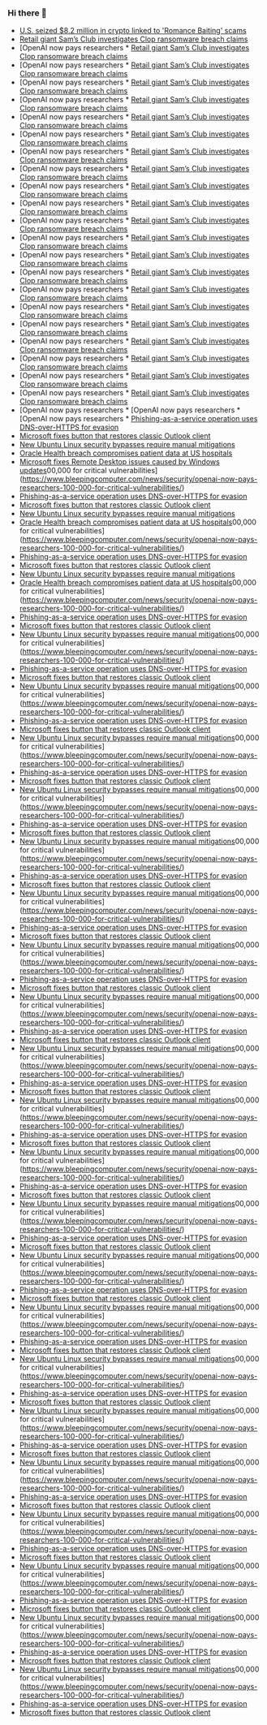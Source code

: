 ### Hi there 👋

<!--START_SECTION:feed-->
* [U.S. seized $8.2 million in crypto linked to 'Romance Baiting' scams](https://www.bleepingcomputer.com/news/cryptocurrency/us-seized-82-million-in-crypto-linked-to-romance-baiting-scams/)
* [Retail giant Sam’s Club investigates Clop ransomware breach claims](https://www.bleepingcomputer.com/news/security/retail-giant-sams-club-investigates-clop-ransomware-breach-claims/)
* [OpenAI now pays researchers * [Retail giant Sam’s Club investigates Clop ransomware breach claims](https://www.bleepingcomputer.com/news/security/retail-giant-sams-club-investigates-clop-ransomware-breach-claims/)
* [OpenAI now pays researchers * [Retail giant Sam’s Club investigates Clop ransomware breach claims](https://www.bleepingcomputer.com/news/security/retail-giant-sams-club-investigates-clop-ransomware-breach-claims/)
* [OpenAI now pays researchers * [Retail giant Sam’s Club investigates Clop ransomware breach claims](https://www.bleepingcomputer.com/news/security/retail-giant-sams-club-investigates-clop-ransomware-breach-claims/)
* [OpenAI now pays researchers * [Retail giant Sam’s Club investigates Clop ransomware breach claims](https://www.bleepingcomputer.com/news/security/retail-giant-sams-club-investigates-clop-ransomware-breach-claims/)
* [OpenAI now pays researchers * [Retail giant Sam’s Club investigates Clop ransomware breach claims](https://www.bleepingcomputer.com/news/security/retail-giant-sams-club-investigates-clop-ransomware-breach-claims/)
* [OpenAI now pays researchers * [Retail giant Sam’s Club investigates Clop ransomware breach claims](https://www.bleepingcomputer.com/news/security/retail-giant-sams-club-investigates-clop-ransomware-breach-claims/)
* [OpenAI now pays researchers * [Retail giant Sam’s Club investigates Clop ransomware breach claims](https://www.bleepingcomputer.com/news/security/retail-giant-sams-club-investigates-clop-ransomware-breach-claims/)
* [OpenAI now pays researchers * [Retail giant Sam’s Club investigates Clop ransomware breach claims](https://www.bleepingcomputer.com/news/security/retail-giant-sams-club-investigates-clop-ransomware-breach-claims/)
* [OpenAI now pays researchers * [Retail giant Sam’s Club investigates Clop ransomware breach claims](https://www.bleepingcomputer.com/news/security/retail-giant-sams-club-investigates-clop-ransomware-breach-claims/)
* [OpenAI now pays researchers * [Retail giant Sam’s Club investigates Clop ransomware breach claims](https://www.bleepingcomputer.com/news/security/retail-giant-sams-club-investigates-clop-ransomware-breach-claims/)
* [OpenAI now pays researchers * [Retail giant Sam’s Club investigates Clop ransomware breach claims](https://www.bleepingcomputer.com/news/security/retail-giant-sams-club-investigates-clop-ransomware-breach-claims/)
* [OpenAI now pays researchers * [Retail giant Sam’s Club investigates Clop ransomware breach claims](https://www.bleepingcomputer.com/news/security/retail-giant-sams-club-investigates-clop-ransomware-breach-claims/)
* [OpenAI now pays researchers * [Retail giant Sam’s Club investigates Clop ransomware breach claims](https://www.bleepingcomputer.com/news/security/retail-giant-sams-club-investigates-clop-ransomware-breach-claims/)
* [OpenAI now pays researchers * [Retail giant Sam’s Club investigates Clop ransomware breach claims](https://www.bleepingcomputer.com/news/security/retail-giant-sams-club-investigates-clop-ransomware-breach-claims/)
* [OpenAI now pays researchers * [Retail giant Sam’s Club investigates Clop ransomware breach claims](https://www.bleepingcomputer.com/news/security/retail-giant-sams-club-investigates-clop-ransomware-breach-claims/)
* [OpenAI now pays researchers * [Retail giant Sam’s Club investigates Clop ransomware breach claims](https://www.bleepingcomputer.com/news/security/retail-giant-sams-club-investigates-clop-ransomware-breach-claims/)
* [OpenAI now pays researchers * [Retail giant Sam’s Club investigates Clop ransomware breach claims](https://www.bleepingcomputer.com/news/security/retail-giant-sams-club-investigates-clop-ransomware-breach-claims/)
* [OpenAI now pays researchers * [Retail giant Sam’s Club investigates Clop ransomware breach claims](https://www.bleepingcomputer.com/news/security/retail-giant-sams-club-investigates-clop-ransomware-breach-claims/)
* [OpenAI now pays researchers * [Retail giant Sam’s Club investigates Clop ransomware breach claims](https://www.bleepingcomputer.com/news/security/retail-giant-sams-club-investigates-clop-ransomware-breach-claims/)
* [OpenAI now pays researchers * [Retail giant Sam’s Club investigates Clop ransomware breach claims](https://www.bleepingcomputer.com/news/security/retail-giant-sams-club-investigates-clop-ransomware-breach-claims/)
* [OpenAI now pays researchers * [Retail giant Sam’s Club investigates Clop ransomware breach claims](https://www.bleepingcomputer.com/news/security/retail-giant-sams-club-investigates-clop-ransomware-breach-claims/)
* [OpenAI now pays researchers * [OpenAI now pays researchers * [OpenAI now pays researchers * [Phishing-as-a-service operation uses DNS-over-HTTPS for evasion](https://www.bleepingcomputer.com/news/security/phishing-as-a-service-operation-uses-dns-over-https-for-evasion/)
* [Microsoft fixes button that restores classic Outlook client](https://www.bleepingcomputer.com/news/microsoft/microsoft-fixes-button-that-restores-classic-outlook-client/)
* [New Ubuntu Linux security bypasses require manual mitigations](https://www.bleepingcomputer.com/news/security/new-ubuntu-linux-security-bypasses-require-manual-mitigations/)
* [Oracle Health breach compromises patient data at US hospitals](https://www.bleepingcomputer.com/news/security/oracle-health-breach-compromises-patient-data-at-us-hospitals/)
* [Microsoft fixes Remote Desktop issues caused by Windows updates](https://www.bleepingcomputer.com/news/microsoft/microsoft-fixes-remote-desktop-issues-caused-by-windows-updates/)00,000 for critical vulnerabilities](https://www.bleepingcomputer.com/news/security/openai-now-pays-researchers-100-000-for-critical-vulnerabilities/)
* [Phishing-as-a-service operation uses DNS-over-HTTPS for evasion](https://www.bleepingcomputer.com/news/security/phishing-as-a-service-operation-uses-dns-over-https-for-evasion/)
* [Microsoft fixes button that restores classic Outlook client](https://www.bleepingcomputer.com/news/microsoft/microsoft-fixes-button-that-restores-classic-outlook-client/)
* [New Ubuntu Linux security bypasses require manual mitigations](https://www.bleepingcomputer.com/news/security/new-ubuntu-linux-security-bypasses-require-manual-mitigations/)
* [Oracle Health breach compromises patient data at US hospitals](https://www.bleepingcomputer.com/news/security/oracle-health-breach-compromises-patient-data-at-us-hospitals/)00,000 for critical vulnerabilities](https://www.bleepingcomputer.com/news/security/openai-now-pays-researchers-100-000-for-critical-vulnerabilities/)
* [Phishing-as-a-service operation uses DNS-over-HTTPS for evasion](https://www.bleepingcomputer.com/news/security/phishing-as-a-service-operation-uses-dns-over-https-for-evasion/)
* [Microsoft fixes button that restores classic Outlook client](https://www.bleepingcomputer.com/news/microsoft/microsoft-fixes-button-that-restores-classic-outlook-client/)
* [New Ubuntu Linux security bypasses require manual mitigations](https://www.bleepingcomputer.com/news/security/new-ubuntu-linux-security-bypasses-require-manual-mitigations/)
* [Oracle Health breach compromises patient data at US hospitals](https://www.bleepingcomputer.com/news/security/oracle-health-breach-compromises-patient-data-at-us-hospitals/)00,000 for critical vulnerabilities](https://www.bleepingcomputer.com/news/security/openai-now-pays-researchers-100-000-for-critical-vulnerabilities/)
* [Phishing-as-a-service operation uses DNS-over-HTTPS for evasion](https://www.bleepingcomputer.com/news/security/phishing-as-a-service-operation-uses-dns-over-https-for-evasion/)
* [Microsoft fixes button that restores classic Outlook client](https://www.bleepingcomputer.com/news/microsoft/microsoft-fixes-button-that-restores-classic-outlook-client/)
* [New Ubuntu Linux security bypasses require manual mitigations](https://www.bleepingcomputer.com/news/security/new-ubuntu-linux-security-bypasses-require-manual-mitigations/)00,000 for critical vulnerabilities](https://www.bleepingcomputer.com/news/security/openai-now-pays-researchers-100-000-for-critical-vulnerabilities/)
* [Phishing-as-a-service operation uses DNS-over-HTTPS for evasion](https://www.bleepingcomputer.com/news/security/phishing-as-a-service-operation-uses-dns-over-https-for-evasion/)
* [Microsoft fixes button that restores classic Outlook client](https://www.bleepingcomputer.com/news/microsoft/microsoft-fixes-button-that-restores-classic-outlook-client/)
* [New Ubuntu Linux security bypasses require manual mitigations](https://www.bleepingcomputer.com/news/security/new-ubuntu-linux-security-bypasses-require-manual-mitigations/)00,000 for critical vulnerabilities](https://www.bleepingcomputer.com/news/security/openai-now-pays-researchers-100-000-for-critical-vulnerabilities/)
* [Phishing-as-a-service operation uses DNS-over-HTTPS for evasion](https://www.bleepingcomputer.com/news/security/phishing-as-a-service-operation-uses-dns-over-https-for-evasion/)
* [Microsoft fixes button that restores classic Outlook client](https://www.bleepingcomputer.com/news/microsoft/microsoft-fixes-button-that-restores-classic-outlook-client/)
* [New Ubuntu Linux security bypasses require manual mitigations](https://www.bleepingcomputer.com/news/security/new-ubuntu-linux-security-bypasses-require-manual-mitigations/)00,000 for critical vulnerabilities](https://www.bleepingcomputer.com/news/security/openai-now-pays-researchers-100-000-for-critical-vulnerabilities/)
* [Phishing-as-a-service operation uses DNS-over-HTTPS for evasion](https://www.bleepingcomputer.com/news/security/phishing-as-a-service-operation-uses-dns-over-https-for-evasion/)
* [Microsoft fixes button that restores classic Outlook client](https://www.bleepingcomputer.com/news/microsoft/microsoft-fixes-button-that-restores-classic-outlook-client/)
* [New Ubuntu Linux security bypasses require manual mitigations](https://www.bleepingcomputer.com/news/security/new-ubuntu-linux-security-bypasses-require-manual-mitigations/)00,000 for critical vulnerabilities](https://www.bleepingcomputer.com/news/security/openai-now-pays-researchers-100-000-for-critical-vulnerabilities/)
* [Phishing-as-a-service operation uses DNS-over-HTTPS for evasion](https://www.bleepingcomputer.com/news/security/phishing-as-a-service-operation-uses-dns-over-https-for-evasion/)
* [Microsoft fixes button that restores classic Outlook client](https://www.bleepingcomputer.com/news/microsoft/microsoft-fixes-button-that-restores-classic-outlook-client/)
* [New Ubuntu Linux security bypasses require manual mitigations](https://www.bleepingcomputer.com/news/security/new-ubuntu-linux-security-bypasses-require-manual-mitigations/)00,000 for critical vulnerabilities](https://www.bleepingcomputer.com/news/security/openai-now-pays-researchers-100-000-for-critical-vulnerabilities/)
* [Phishing-as-a-service operation uses DNS-over-HTTPS for evasion](https://www.bleepingcomputer.com/news/security/phishing-as-a-service-operation-uses-dns-over-https-for-evasion/)
* [Microsoft fixes button that restores classic Outlook client](https://www.bleepingcomputer.com/news/microsoft/microsoft-fixes-button-that-restores-classic-outlook-client/)
* [New Ubuntu Linux security bypasses require manual mitigations](https://www.bleepingcomputer.com/news/security/new-ubuntu-linux-security-bypasses-require-manual-mitigations/)00,000 for critical vulnerabilities](https://www.bleepingcomputer.com/news/security/openai-now-pays-researchers-100-000-for-critical-vulnerabilities/)
* [Phishing-as-a-service operation uses DNS-over-HTTPS for evasion](https://www.bleepingcomputer.com/news/security/phishing-as-a-service-operation-uses-dns-over-https-for-evasion/)
* [Microsoft fixes button that restores classic Outlook client](https://www.bleepingcomputer.com/news/microsoft/microsoft-fixes-button-that-restores-classic-outlook-client/)
* [New Ubuntu Linux security bypasses require manual mitigations](https://www.bleepingcomputer.com/news/security/new-ubuntu-linux-security-bypasses-require-manual-mitigations/)00,000 for critical vulnerabilities](https://www.bleepingcomputer.com/news/security/openai-now-pays-researchers-100-000-for-critical-vulnerabilities/)
* [Phishing-as-a-service operation uses DNS-over-HTTPS for evasion](https://www.bleepingcomputer.com/news/security/phishing-as-a-service-operation-uses-dns-over-https-for-evasion/)
* [Microsoft fixes button that restores classic Outlook client](https://www.bleepingcomputer.com/news/microsoft/microsoft-fixes-button-that-restores-classic-outlook-client/)
* [New Ubuntu Linux security bypasses require manual mitigations](https://www.bleepingcomputer.com/news/security/new-ubuntu-linux-security-bypasses-require-manual-mitigations/)00,000 for critical vulnerabilities](https://www.bleepingcomputer.com/news/security/openai-now-pays-researchers-100-000-for-critical-vulnerabilities/)
* [Phishing-as-a-service operation uses DNS-over-HTTPS for evasion](https://www.bleepingcomputer.com/news/security/phishing-as-a-service-operation-uses-dns-over-https-for-evasion/)
* [Microsoft fixes button that restores classic Outlook client](https://www.bleepingcomputer.com/news/microsoft/microsoft-fixes-button-that-restores-classic-outlook-client/)
* [New Ubuntu Linux security bypasses require manual mitigations](https://www.bleepingcomputer.com/news/security/new-ubuntu-linux-security-bypasses-require-manual-mitigations/)00,000 for critical vulnerabilities](https://www.bleepingcomputer.com/news/security/openai-now-pays-researchers-100-000-for-critical-vulnerabilities/)
* [Phishing-as-a-service operation uses DNS-over-HTTPS for evasion](https://www.bleepingcomputer.com/news/security/phishing-as-a-service-operation-uses-dns-over-https-for-evasion/)
* [Microsoft fixes button that restores classic Outlook client](https://www.bleepingcomputer.com/news/microsoft/microsoft-fixes-button-that-restores-classic-outlook-client/)
* [New Ubuntu Linux security bypasses require manual mitigations](https://www.bleepingcomputer.com/news/security/new-ubuntu-linux-security-bypasses-require-manual-mitigations/)00,000 for critical vulnerabilities](https://www.bleepingcomputer.com/news/security/openai-now-pays-researchers-100-000-for-critical-vulnerabilities/)
* [Phishing-as-a-service operation uses DNS-over-HTTPS for evasion](https://www.bleepingcomputer.com/news/security/phishing-as-a-service-operation-uses-dns-over-https-for-evasion/)
* [Microsoft fixes button that restores classic Outlook client](https://www.bleepingcomputer.com/news/microsoft/microsoft-fixes-button-that-restores-classic-outlook-client/)
* [New Ubuntu Linux security bypasses require manual mitigations](https://www.bleepingcomputer.com/news/security/new-ubuntu-linux-security-bypasses-require-manual-mitigations/)00,000 for critical vulnerabilities](https://www.bleepingcomputer.com/news/security/openai-now-pays-researchers-100-000-for-critical-vulnerabilities/)
* [Phishing-as-a-service operation uses DNS-over-HTTPS for evasion](https://www.bleepingcomputer.com/news/security/phishing-as-a-service-operation-uses-dns-over-https-for-evasion/)
* [Microsoft fixes button that restores classic Outlook client](https://www.bleepingcomputer.com/news/microsoft/microsoft-fixes-button-that-restores-classic-outlook-client/)
* [New Ubuntu Linux security bypasses require manual mitigations](https://www.bleepingcomputer.com/news/security/new-ubuntu-linux-security-bypasses-require-manual-mitigations/)00,000 for critical vulnerabilities](https://www.bleepingcomputer.com/news/security/openai-now-pays-researchers-100-000-for-critical-vulnerabilities/)
* [Phishing-as-a-service operation uses DNS-over-HTTPS for evasion](https://www.bleepingcomputer.com/news/security/phishing-as-a-service-operation-uses-dns-over-https-for-evasion/)
* [Microsoft fixes button that restores classic Outlook client](https://www.bleepingcomputer.com/news/microsoft/microsoft-fixes-button-that-restores-classic-outlook-client/)
* [New Ubuntu Linux security bypasses require manual mitigations](https://www.bleepingcomputer.com/news/security/new-ubuntu-linux-security-bypasses-require-manual-mitigations/)00,000 for critical vulnerabilities](https://www.bleepingcomputer.com/news/security/openai-now-pays-researchers-100-000-for-critical-vulnerabilities/)
* [Phishing-as-a-service operation uses DNS-over-HTTPS for evasion](https://www.bleepingcomputer.com/news/security/phishing-as-a-service-operation-uses-dns-over-https-for-evasion/)
* [Microsoft fixes button that restores classic Outlook client](https://www.bleepingcomputer.com/news/microsoft/microsoft-fixes-button-that-restores-classic-outlook-client/)
* [New Ubuntu Linux security bypasses require manual mitigations](https://www.bleepingcomputer.com/news/security/new-ubuntu-linux-security-bypasses-require-manual-mitigations/)00,000 for critical vulnerabilities](https://www.bleepingcomputer.com/news/security/openai-now-pays-researchers-100-000-for-critical-vulnerabilities/)
* [Phishing-as-a-service operation uses DNS-over-HTTPS for evasion](https://www.bleepingcomputer.com/news/security/phishing-as-a-service-operation-uses-dns-over-https-for-evasion/)
* [Microsoft fixes button that restores classic Outlook client](https://www.bleepingcomputer.com/news/microsoft/microsoft-fixes-button-that-restores-classic-outlook-client/)
* [New Ubuntu Linux security bypasses require manual mitigations](https://www.bleepingcomputer.com/news/security/new-ubuntu-linux-security-bypasses-require-manual-mitigations/)00,000 for critical vulnerabilities](https://www.bleepingcomputer.com/news/security/openai-now-pays-researchers-100-000-for-critical-vulnerabilities/)
* [Phishing-as-a-service operation uses DNS-over-HTTPS for evasion](https://www.bleepingcomputer.com/news/security/phishing-as-a-service-operation-uses-dns-over-https-for-evasion/)
* [Microsoft fixes button that restores classic Outlook client](https://www.bleepingcomputer.com/news/microsoft/microsoft-fixes-button-that-restores-classic-outlook-client/)
* [New Ubuntu Linux security bypasses require manual mitigations](https://www.bleepingcomputer.com/news/security/new-ubuntu-linux-security-bypasses-require-manual-mitigations/)00,000 for critical vulnerabilities](https://www.bleepingcomputer.com/news/security/openai-now-pays-researchers-100-000-for-critical-vulnerabilities/)
* [Phishing-as-a-service operation uses DNS-over-HTTPS for evasion](https://www.bleepingcomputer.com/news/security/phishing-as-a-service-operation-uses-dns-over-https-for-evasion/)
* [Microsoft fixes button that restores classic Outlook client](https://www.bleepingcomputer.com/news/microsoft/microsoft-fixes-button-that-restores-classic-outlook-client/)
* [New Ubuntu Linux security bypasses require manual mitigations](https://www.bleepingcomputer.com/news/security/new-ubuntu-linux-security-bypasses-require-manual-mitigations/)00,000 for critical vulnerabilities](https://www.bleepingcomputer.com/news/security/openai-now-pays-researchers-100-000-for-critical-vulnerabilities/)
* [Phishing-as-a-service operation uses DNS-over-HTTPS for evasion](https://www.bleepingcomputer.com/news/security/phishing-as-a-service-operation-uses-dns-over-https-for-evasion/)
* [Microsoft fixes button that restores classic Outlook client](https://www.bleepingcomputer.com/news/microsoft/microsoft-fixes-button-that-restores-classic-outlook-client/)
* [New Ubuntu Linux security bypasses require manual mitigations](https://www.bleepingcomputer.com/news/security/new-ubuntu-linux-security-bypasses-require-manual-mitigations/)00,000 for critical vulnerabilities](https://www.bleepingcomputer.com/news/security/openai-now-pays-researchers-100-000-for-critical-vulnerabilities/)
* [Phishing-as-a-service operation uses DNS-over-HTTPS for evasion](https://www.bleepingcomputer.com/news/security/phishing-as-a-service-operation-uses-dns-over-https-for-evasion/)
* [Microsoft fixes button that restores classic Outlook client](https://www.bleepingcomputer.com/news/microsoft/microsoft-fixes-button-that-restores-classic-outlook-client/)
* [New Ubuntu Linux security bypasses require manual mitigations](https://www.bleepingcomputer.com/news/security/new-ubuntu-linux-security-bypasses-require-manual-mitigations/)00,000 for critical vulnerabilities](https://www.bleepingcomputer.com/news/security/openai-now-pays-researchers-100-000-for-critical-vulnerabilities/)
* [Phishing-as-a-service operation uses DNS-over-HTTPS for evasion](https://www.bleepingcomputer.com/news/security/phishing-as-a-service-operation-uses-dns-over-https-for-evasion/)
* [Microsoft fixes button that restores classic Outlook client](https://www.bleepingcomputer.com/news/microsoft/microsoft-fixes-button-that-restores-classic-outlook-client/)
* [New Ubuntu Linux security bypasses require manual mitigations](https://www.bleepingcomputer.com/news/security/new-ubuntu-linux-security-bypasses-require-manual-mitigations/)00,000 for critical vulnerabilities](https://www.bleepingcomputer.com/news/security/openai-now-pays-researchers-100-000-for-critical-vulnerabilities/)
* [Phishing-as-a-service operation uses DNS-over-HTTPS for evasion](https://www.bleepingcomputer.com/news/security/phishing-as-a-service-operation-uses-dns-over-https-for-evasion/)
* [Microsoft fixes button that restores classic Outlook client](https://www.bleepingcomputer.com/news/microsoft/microsoft-fixes-button-that-restores-classic-outlook-client/)
* [New Ubuntu Linux security bypasses require manual mitigations](https://www.bleepingcomputer.com/news/security/new-ubuntu-linux-security-bypasses-require-manual-mitigations/)00,000 for critical vulnerabilities](https://www.bleepingcomputer.com/news/security/openai-now-pays-researchers-100-000-for-critical-vulnerabilities/)
* [Phishing-as-a-service operation uses DNS-over-HTTPS for evasion](https://www.bleepingcomputer.com/news/security/phishing-as-a-service-operation-uses-dns-over-https-for-evasion/)
* [Microsoft fixes button that restores classic Outlook client](https://www.bleepingcomputer.com/news/microsoft/microsoft-fixes-button-that-restores-classic-outlook-client/)
<!--END_SECTION:feed-->

<!--
**frankenk/frankenk** is a ✨ _special_ ✨ repository because its `README.md` (this file) appears on your GitHub profile.

Here are some ideas to get you started:

- 🔭 I’m currently working on ...
- 🌱 I’m currently learning ...
- 👯 I’m looking to collaborate on ...
- 🤔 I’m looking for help with ...
- 💬 Ask me about ...
- 📫 How to reach me: ...
- 😄 Pronouns: ...
- ⚡ Fun fact: ...
-->



